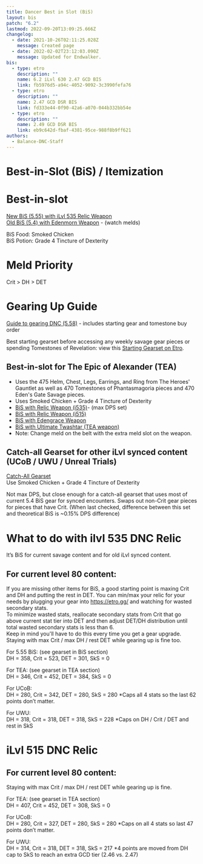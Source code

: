 ```yaml
---
title: Dancer Best in Slot (BiS)
layout: bis
patch: "6.2"
lastmod: 2022-09-20T13:09:25.666Z
changelog:
  - date: 2021-10-26T02:11:25.028Z
    message: Created page
  - date: 2022-02-02T23:12:03.090Z
    message: Updated for Endwalker.
bis:
  - type: etro
    description: ""
    name: 6.2 iLvl 630 2.47 GCD BIS
    link: fb5976d5-a94c-4052-9092-3c3990fefa76
  - type: etro
    description: ""
    name: 2.47 GCD DSR BIS
    link: fd333e44-0f90-42a6-a070-044b332bb54e
  - type: etro
    description: ""
    name: 2.49 GCD DSR BIS
    link: eb9c642d-fbaf-4381-95ce-988f8b9ff621
authors:
  - Balance-DNC-Staff
---
```

# Best-in-Slot (BiS) / Itemization

# Best-in-slot

[New BiS (5.55) with iLvl 535 Relic Weapon](https://etro.gg/gearset/e4cd5da5-6365-4e30-bd26-8e5fadf8a17f) \
[Old BiS (5.4) with Edenmorn Weapon](https://etro.gg/gearset/f904b72c-7e83-4b25-aace-38f7956b6728) - (watch melds)

BiS Food: Smoked Chicken\
BiS Potion: Grade 4 Tincture of Dexterity  

# Meld Priority

Crit > DH > DET

# Gearing Up Guide

[Guide to gearing DNC (5.58)](https://docs.google.com/document/d/1FPD-xboF_kWqynF9zXJdijOyYJkVjHjMhBbRg11apd4/edit?usp=sharing) - includes starting gear and tomestone buy order

Best starting gearset before accessing any weekly savage gear pieces or spending Tomestones of Revelation: view this [Starting Gearset on Etro](https://etro.gg/gearset/702816d1-c9ef-4ee1-836f-6e9a751b9673).

## Best-in-slot for The Epic of Alexander (TEA)

* Uses the 475 Helm, Chest, Legs, Earrings, and Ring from The Heroes' Gauntlet as well as 470 Tomestones of Phantasmagoria pieces and 470 Eden's Gate Savage pieces.  
* Uses Smoked Chicken + Grade 4 Tincture of Dexterity  
* [BiS with Relic Weapon (i535)](https://etro.gg/gearset/22bf8499-0469-44a2-9174-be8f3174a488)- (max DPS set)  
* [BiS with Relic Weapon (i515)](https://etro.gg/gearset/7c9052ac-000c-4b05-b6d8-9c1649516054)  
* [BiS with Edengrace Weapon](https://etro.gg/gearset/46df8892-190c-4f43-a5d7-d9ad95342eb0)
* [BiS with Ultimate Twashtar (TEA weapon)](https://etro.gg/gearset/04fb4305-78a5-4ab2-b0b4-02590763abd3)
* Note: Change meld on the belt with the extra meld slot on the weapon. 

## Catch-all Gearset for other iLvl synced content (UCoB / UWU / Unreal Trials)

[Catch-All Gearset](https://etro.gg/gearset/8e76dbd9-6828-45d1-ae6b-2d2051e2b09f) \
Use Smoked Chicken + Grade 4 Tincture of Dexterity

Not max DPS, but close enough for a catch-all gearset that uses most of current 5.4 BiS gear for synced encounters. Swaps out non-Crit gear pieces for pieces that have Crit. (When last checked, difference between this set and theoretical BiS is ~0.15% DPS difference)

# What to do with ilvl 535 DNC Relic

It’s BiS for current savage content and for old iLvl synced content.

## For current level 80 content:

If you are missing other items for BiS, a good starting point is maxing Crit and DH and putting the rest in DET. You can min/max your relic for your needs by plugging your gear into <https://etro.gg/> and watching for wasted secondary stats.\
To minimize wasted stats, reallocate secondary stats from Crit that go above current stat tier into DET and then adjust DET/DH distribution until total wasted secondary stats is less than 6.\
Keep in mind you'll have to do this every time you get a gear upgrade. Staying with max Crit / max DH / rest DET while gearing up is fine too.

For 5.55 BiS: (see gearset in BiS section)\
DH = 358, Crit = 523, DET = 301, SkS = 0

For TEA: (see gearset in TEA section)\
DH = 346, Crit = 452, DET = 384, SkS = 0

For UCoB:\
DH = 280, Crit = 342, DET = 280, SkS = 280 *Caps all 4 stats so the last 62 points don’t matter. 

For UWU:\
DH = 318, Crit = 318, DET = 318, SkS = 228 *Caps on DH / Crit / DET and rest in SkS

# iLvl 515 DNC Relic

## For current level 80 content:

Staying with max Crit / max DH / rest DET while gearing up is fine.

For TEA: (see gearset in TEA section)\
DH = 407, Crit = 452, DET = 308, SkS = 0 

For UCoB:\
DH = 280, Crit = 327, DET = 280, SkS = 280 *Caps on all 4 stats so last 47 points don’t matter. 

For UWU:\
DH = 314, Crit = 318, DET = 318, SkS = 217 *4 points are moved from DH cap to SkS to reach an extra GCD tier (2.46 vs. 2.47)